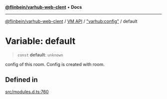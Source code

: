 [**@flinbein/varhub-web-clent**](../../../../README.md) • **Docs**

***

[@flinbein/varhub-web-clent](../../../../README.md) / [VM API](../../../README.md) / ["varhub:config"](../README.md) / default

# Variable: default

> `const` **default**: `unknown`

config of this room. Config is created with room.

## Defined in

[src/modules.d.ts:760](https://github.com/flinbein/varhub-web-client/blob/f2cfd0691254d5f14825d895a437ee15531fc39c/src/modules.d.ts#L760)
